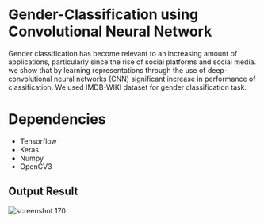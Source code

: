 # Gender-Classification using Convolutional Neural Network

Gender classification has become relevant to an increasing amount of applications, particularly since the rise of social platforms and social media. we show that by learning representations through the use of deep-convolutional neural networks (CNN) significant increase in performance of classification. We used IMDB-WIKI dataset for gender classification task.

# Dependencies
- Tensorflow
- Keras
- Numpy
- OpenCV3

## Output Result
![screenshot 170](https://user-images.githubusercontent.com/19153198/38573637-59598578-3d14-11e8-882d-fee5cd15a196.png)
